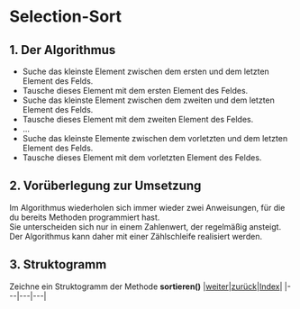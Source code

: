   <meta charset="utf-8" />
  <title>Informatik</title>
  <link rel="stylesheet" href="https://Hi2272.github.io/StyleMD.css">
 
 # Selection-Sort
 ## 1. Der Algorithmus

 - Suche das kleinste Element zwischen dem ersten und dem letzten Element des Felds.
 - Tausche dieses Element mit dem ersten Element des Feldes.
 - Suche das kleinste Element zwischen dem zweiten und dem letzten Element des Felds.
 - Tausche dieses Element mit dem zweiten Element des Feldes.
 - ...
 - Suche das kleinste Elemente zwischen dem vorletzten und dem letzten Element des Felds.
 - Tausche dieses Element mit dem vorletzten Element des Feldes.
  
## 2. Vorüberlegung zur Umsetzung
Im Algorithmus wiederholen sich immer wieder zwei Anweisungen, für die du bereits Methoden programmiert hast.  
Sie unterscheiden sich nur in einem Zahlenwert, der regelmäßig ansteigt. 
Der Algorithmus kann daher mit einer Zählschleife realisiert werden.
## 3. Struktogramm
Zeichne ein Struktogramm der Methode **sortieren()**
|[weiter](Loesung.html)|[zurück](../OIDE_WS_4_Swap/index.html)|[Index](../index.html)|
|---|---|---|
